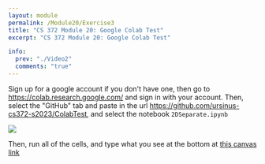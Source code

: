 ```yaml
---
layout: module
permalink: /Module20/Exercise3
title: "CS 372 Module 20: Google Colab Test"
excerpt: "CS 372 Module 20: Google Colab Test"

info:
  prev: "./Video2"
  comments: "true"
---
```


<p>
Sign up for a google account if you don't have one, then go to <a href = "https://colab.research.google.com/">https://colab.research.google.com/</a> and sign in with your account.  Then, select the "GitHub" tab and paste in the url <a href = "https://github.com/ursinus-cs372-s2023/ColabTest">https://github.com/ursinus-cs372-s2023/ColabTest</a>, and select the notebook <code>2DSeparate.ipynb</code>
</p>

<img src = "../images/Module20/ColabTest.png">

<p>
Then, run all of the cells, and type what you see at the bottom at <a href = "https://ursinus.instructure.com/courses/15546/assignments/173607">this canvas link</a>
</p>